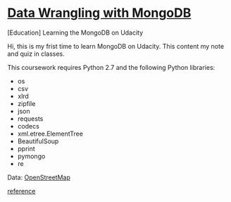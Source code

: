 # [Data Wrangling with MongoDB](https://classroom.udacity.com/courses/ud032)
[Education] Learning the MongoDB on Udacity

Hi, this is my frist time to learn MongoDB on Udacity.
This content my note and quiz in classes.

This coursework requires Python 2.7 and the following Python libraries:
- os
- csv
- xlrd
- zipfile
- json
- requests
- codecs
- xml.etree.ElementTree
- BeautifulSoup
- pprint
- pymongo
- re

Data: [OpenStreetMap](https://www.openstreetmap.org/#map=19/24.98781/121.55171)

[reference](https://github.com/ziyanfeng/udacity-data-wrangling-mongodb)
